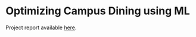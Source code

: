 # Optimizing Campus Dining using ML

Project report available [here](https://github.com/meharkhurana03/ml-project/blob/main/report.pdf).
